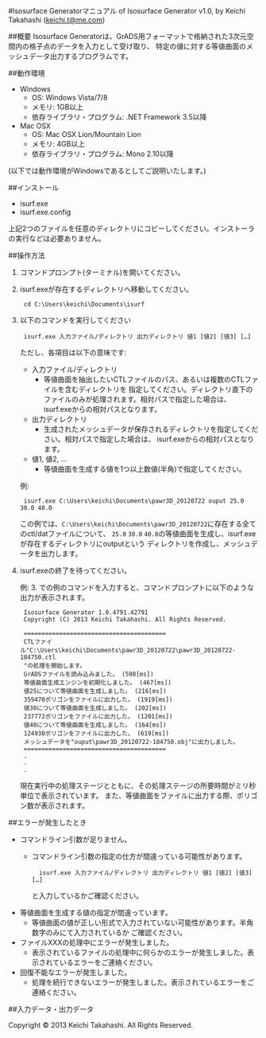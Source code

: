 #Isosurface Generatorマニュアル
of Isosurface Generator v1.0, by Keichi Takahashi (<keichi.t@me.com>)

##概要
Isosurface Generatorは、GrADS用フォーマットで格納された3次元空間内の格子点のデータを入力として受け取り、
特定の値に対する等値曲面のメッシュデータ出力するプログラムです。

##動作環境
- Windows
	- OS: Windows Vista/7/8
	- メモリ: 1GB以上
	- 依存ライブラリ・プログラム: .NET Framework 3.5以降
- Mac OSX
	- OS: Mac OSX Lion/Mountain Lion
	- メモリ: 4GB以上
	- 依存ライブラリ・プログラム: Mono 2.10以降

(以下では動作環境がWindowsであるとしてご説明いたします。)

##インストール
- isurf.exe
- isurf.exe.config

上記2つのファイルを任意のディレクトリにコピーしてください。インストーラの実行などは必要ありません。

##操作方法
1. コマンドプロンプト(ターミナル)を開いてください。
2. isurf.exeが存在するディレクトリへ移動してください。
		
		cd C:\Users\keichi\Documents\isurf
3. 以下のコマンドを実行してください

		isurf.exe 入力ファイル/ディレクトリ 出力ディレクトリ 値1 [値2] [値3] […]
	
	ただし、各項目は以下の意味です:
	- 入力ファイル/ディレクトリ
		- 等値曲面を抽出したいCTLファイルのパス、あるいは複数のCTLファイルを含むディレクトリを
		指定してください。ディレクトリ直下のファイルのみが処理されます。相対パスで指定した場合は、
		isurf.exeからの相対パスとなります。		
	- 出力ディレクトリ
		- 生成されたメッシュデータが保存されるディレクトリを指定してください。相対パスで指定した場合は、
		isurf.exeからの相対パスとなります。
	- 値1, 値2, ...
		- 等値曲面を生成する値を1つ以上数値(半角)で指定してください。

	例: 
	
		isurf.exe C:\Users\keichi\Documents\pawr3D_20120722 ouput 25.0 30.0 40.0
	
	この例では、`C:\Users\keichi\Documents\pawr3D_20120722`に存在する全てのctl/datファイルについて、
	`25.0` `30.0` `40.0`の等値曲面を生成し、isurf.exeが存在するディレクトリにoutputという
	ディレクトリを作成し、メッシュデータを出力します。

4. isurf.exeの終了を待ってください。

	例: 3. での例のコマンドを入力すると、コマンドプロンプトに以下のような出力が表示されます。

		Isosurface Generator 1.0.4791.42791
		Copyright (C) 2013 Keichi Takahashi. All Rights Reserved.
		
		========================================
		CTLファイル"C:\Users\keichi\Documents\pawr3D_20120722\pawr3D_20120722-184750.ctl
		"の処理を開始します。
		GrADSファイルを読み込みました。 (598[ms])
		等値曲面生成エンジンを初期化しました。 (467[ms])
		値25について等値曲面を生成しました。 (216[ms])
		359470ポリゴンをファイルに出力した。 (1919[ms])
		値30について等値曲面を生成しました。 (202[ms])
		237772ポリゴンをファイルに出力した。 (1201[ms])
		値40について等値曲面を生成しました。 (164[ms])
		124930ポリゴンをファイルに出力した。 (619[ms])
		メッシュデータを"ouput\pawr3D_20120722-184750.obj"に出力しました。
		========================================
		.
		.
		.
		
	現在実行中の処理ステージとともに、その処理ステージの所要時間がミリ秒単位で表示されています。
	また、等値曲面をファイルに出力する際、ポリゴン数が表示されます。


##エラーが発生したとき
- コマンドライン引数が足りません。
	- コマンドライン引数の指定の仕方が間違っている可能性があります。
	
			isurf.exe 入力ファイル/ディレクトリ 出力ディレクトリ 値1 [値2] [値3] […]
			
		と入力しているかご確認ください。
- 等値曲面を生成する値の指定が間違っています。
	- 等値曲面の値が正しい形式で入力されていない可能性があります。半角数字のみにて入力されているか
	ご確認ください。
- ファイルXXXの処理中にエラーが発生しました。
	- 表示されているファイルの処理中に何らかのエラーが発生しました。表示されているエラーをご連絡ください。
- 回復不能なエラーが発生しました。
	- 処理を続行できないエラーが発生しました。表示されているエラーをご連絡ください。

##入力データ・出力データ

Copyright © 2013 Keichi Takahashi. All Rights Reserved.

